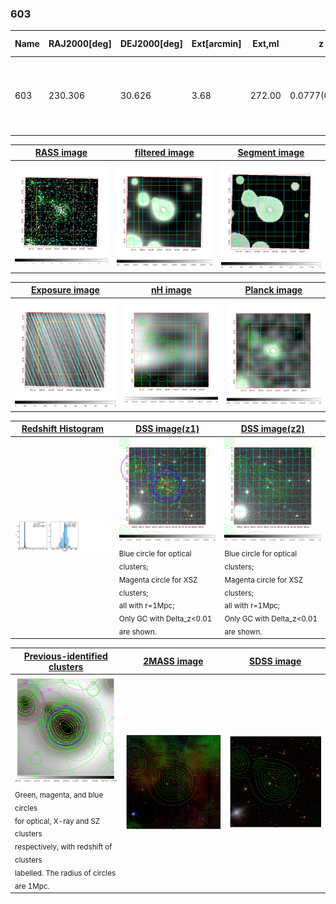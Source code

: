 <div STYLE="page-break-after: always;"></div>

### 603

|Name|RAJ2000[deg]|DEJ2000[deg] |Ext[arcmin]| Ext,ml | z | z_src| C|GC(XSZ,Delta_z<0.01)| GC(OPT,Delta_z<0.01)|GC| R_sig[arcmin] | R500[arcmin] | R500[Mpc]| CRsig[c/s] | CR500[c/s] |L500[1E44 erg/s]|F500[1E-12 erg/s/cm^2]| M500[1E14 Msun]|Tx[keV]|Cnt_sig|Beta|Rc[arcmin]|Comment|Alias|
|---|---|---|---|---|---|------|---|--------|---------|----------|---|---|---|---|---|---|---|---|---|---|---|---|---|---|
|603| 230.306| 30.626| 3.68| 272.00| 0.0777(0.005)| z1, z_xsz| B| MCXC, PSZ2, Tar, XB| A, N, W| A, C, F20, MCXC, N, PSZ2, Tar, W, XB| 11.725| 11.502| 1.015| 0.604(0.049)| 0.602(0.049)| 1.758(0.071)| 11.843(0.481)| 3.20(0.06)| 4.50(0.06)| 213.8| 0.962(-0.053+0.028)| 7.440(-0.441+0.341)| -| k455|

|[RASS image](../image/603/603_img.pdf)|[filtered image](../image/603/603_fil.pdf)|[Segment image](../image/603/603_seg.pdf)|
|-------------------|--------------------|-------------------|
| <img src="../image/603/603_img.png" width="300">  | <img src="../image/603/603_fil.png" width="300">   | <img src="../image/603/603_seg.png" width="300">  |

|[Exposure image](../image/603/603_mex.pdf)| [nH image](../image/603/603_nh.pdf)| [Planck image](../image/603/603_p.pdf)|
|-------------------|--------------------|-------------------|
|<img src="../image/603/603_mex.png" width="300">   | <img src="../image/603/603_nh.png" width="300">    | <img src="../image/603/603_p.png" width="300"> |

|[Redshift Histogram](../image/603/603_zg.pdf) | [DSS image(z1)](../image/603/603_dss_z1.pdf)      |  [DSS image(z2)](../image/603/603_dss_z2.pdf)    |
|-------------------|--------------------|-------------------|
|<img src="../image/603/603_zg.png" width="300"> |<img src="../image/603/603_dss_z1.png" width="300"> <sub><br>Blue circle for optical clusters; <br>Magenta circle for XSZ clusters; <br>all with r=1Mpc; <br>Only GC with Delta_z<0.01 are shown. </sub>| <img src="../image/603/603_dss_z2.png" width="300"><sub><br>Blue circle for optical clusters; <br>Magenta circle for XSZ clusters; <br>all with r=1Mpc; <br>Only GC with Delta_z<0.01 are shown. </sub> |

|[Previous-identified clusters](../image/603/603_gc.pdf) | [2MASS image](../image/603/603_2mass.pdf)      |[SDSS image](../image/603/603_sdss.pdf)   |
|-------------------|-------------------|-------------------|
|<img src=../image/603/603_gc.png width="300"> <br><sub>Green, magenta, and blue circles <br>for optical, X-ray and SZ clusters <br>respectively, with redshift of clusters <br>labelled. The radius of circles <br>are 1Mpc.</sub>|<img src="../image/603/603_2mass.png" width="300">  | <img src="../image/603/603_sdss.png" width="300">  |




